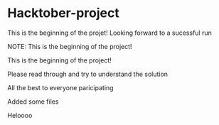 
# Hacktober-project
This is the beginning of the projet!
Looking forward to a sucessful run

NOTE: This is the beginning of the project!

This is the beginning of the project!

Please read through and try to understand the solution

All the best to everyone paricipating


Added some files



Heloooo
